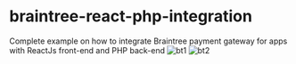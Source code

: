 # braintree-react-php-integration
Complete example on how to integrate Braintree payment gateway for apps with ReactJs front-end and PHP back-end
![bt1](https://user-images.githubusercontent.com/28900892/199998539-43ec5d99-403a-4607-9dd7-c33254d4da2d.png)
![bt2](https://user-images.githubusercontent.com/28900892/199998575-141803f1-84e8-47fd-922e-1f12bad10547.png)
